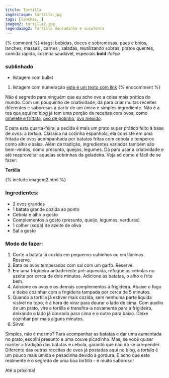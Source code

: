 ```yaml
---
titulo: Tortilla
imgdestaque: tortilla.jpg
tags: [lanches, ]
imagem2: tortilla2.jpg
legendaimg2: Tortilla douradinha e suculenta
---
```

{% comment %}
#tags: bebidas, doces e sobremesas, paes e bolos, lanches, massas , carnes , saladas, reutilizando sobras, pratos quentes, comida rapida, cozinha saudavel, especiais
**bold**
*italico*
### sublinhado
* listagem com bullet
1. listagem com numeração
[este é um texto com link](https://www.enderecodolink.com)
{% endcomment %}

Não é segredo para ninguém que eu acho ovo a coisa mais prática do mundo. Com um pouquinho de criatividade, dá para criar muitas receites diferentes e saborosas a partir de um único e simples ingrediente. Não é a toa que aqui no blog já tem uma porção de receitas com ovos, como [omelete e frittata](http://paneladepau.com.br/omelete-e-frittata-diferentes-nas-origens-iguais-na-gostosura), [ovo de potinho](http://paneladepau.com.br/ovo-de-potinho), [ovo mexido](http://paneladepau.com.br/ovos-mexidos-ii).

E para esta quarta-feira, a pedida é mais um prato super prático feito à base de ovos: a *tortilla*. Clássica na cozinha espanhola, ela consiste em uma fritada de ovos acompanhada por batatas fritas com cebola e temperos como alho e salsa. Além da tradição, ingredientes variados também são bem-vindos, como presunto, queijos, legumes. Dá para usar a criatividade e até reaproveitar aquelas sobrinhas da geladeira. Veja só como é fácil de se fazer: 

**Tortilla**

{% include imagem2.html %}

### Ingredientes:

* 2 ovos grandes
* 1 batata grande cozida ao ponto
* Cebola e alho a gosto
* Complementos a gosto (presunto, queijo, legumes, verduras)
* 1 colher (sopa) de azeite de oliva
* Sal a gosto

### Modo de fazer:

1. Corte a batata já cozida em pequenos cubinhos ou em lâminas. Reserve.
2. Bata os ovos temperados com sal com um garfo. Reserve.
3. Em uma frigideira antiaderente pré-aquecida, refogue as cebolas no azeite por cerca de dois minutos. Adicione as batatas, o alho e frite bem. 
4. Adicione os ovos e os demais complementos à frigideira. Abaixe o fogo e deixe cozinhar com a frigideira tampada por cerca de 5 minutos. 
5. Quando a tortilla já estiver mais cozida, sem nenhuma parte líquida visível no topo, é a hora de virar para dourar o lado de cima. Com auxílio de um prato, vire a tortilla e transfira-a novamente para a frigideira, deixando o lado já dourado para cima e o outro para baixo. Deixe cozinhar por mais alguns minutos. 
6. Sirva!

Simples, não é mesmo? Para acompanhar as batatas e dar uma aumentada no prato, escolhi presunto e uma couve picadinha. Mas, se você quiser manter a tradição das batatas e cebola, garanto que não irá se arrepender. Diferente das outras receitas de ovos já postadas aqui no blog, a *tortilla* é um pouco mais úmida e pesadinha devido à gordura. E acho que este realmente é o segredo de uma boa *tortilla* - é muito saboroso!

Até a próxima!